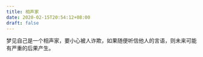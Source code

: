 ```yaml
---
title: 相声家
date: 2020-02-15T20:54:12+08:00
draft: false
---
```


梦见自己是一个相声家，要小心被人诈欺，如果随便听信他人的言语，则未来可能有严重的后果产生。